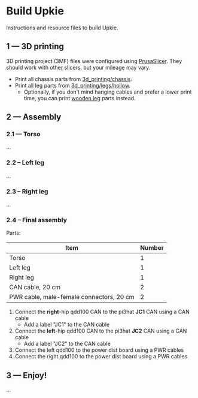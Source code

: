 # Build Upkie

Instructions and resource files to build Upkie.

## 1 — 3D printing

3D printing project (3MF) files were configured using [PrusaSlicer](https://github.com/prusa3d/PrusaSlicer). They should work with other slicers, but your mileage may vary.

* Print all chassis parts from [3d\_printing/chassis](3d_printing/chassis).
* Print all leg parts from [3d\_printing/legs/hollow](3d_printing/legs/hollow).
    - Optionally, if you don't mind hanging cables and prefer a lower print time, you can print [wooden leg](3d_printing/legs/wooden) parts instead.

## 2 — Assembly

### 2.1 — Torso

...

### 2.2 – Left leg

...

### 2.3 – Right leg

...

### 2.4 – Final assembly

Parts:

| Item        | Number |
|-------------|--------|
| Torso       | 1 |
| Left leg    | 1 |
| Right leg   | 1 |
| CAN cable, 20 cm | 2 |
| PWR cable, male-female connectors, 20 cm | 2 |

1. Connect the **right**-hip qdd100 CAN to the pi3hat **JC1** CAN using a CAN cable
    - Add a label "JC1" to the CAN cable
2. Connect the **left**-hip qdd100 CAN to the pi3hat **JC2** CAN using a CAN cable
    - Add a label "JC2" to the CAN cable
3. Connect the left qdd100 to the power dist board using a PWR cables
4. Connect the right qdd100 to the power dist board using a PWR cables

## 3 — Enjoy!

...
